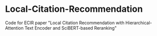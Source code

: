 # Local-Citation-Recommendation
Code for ECIR paper "Local Citation Recommendation with Hierarchical-Attention Text Encoder and SciBERT-based Reranking"
